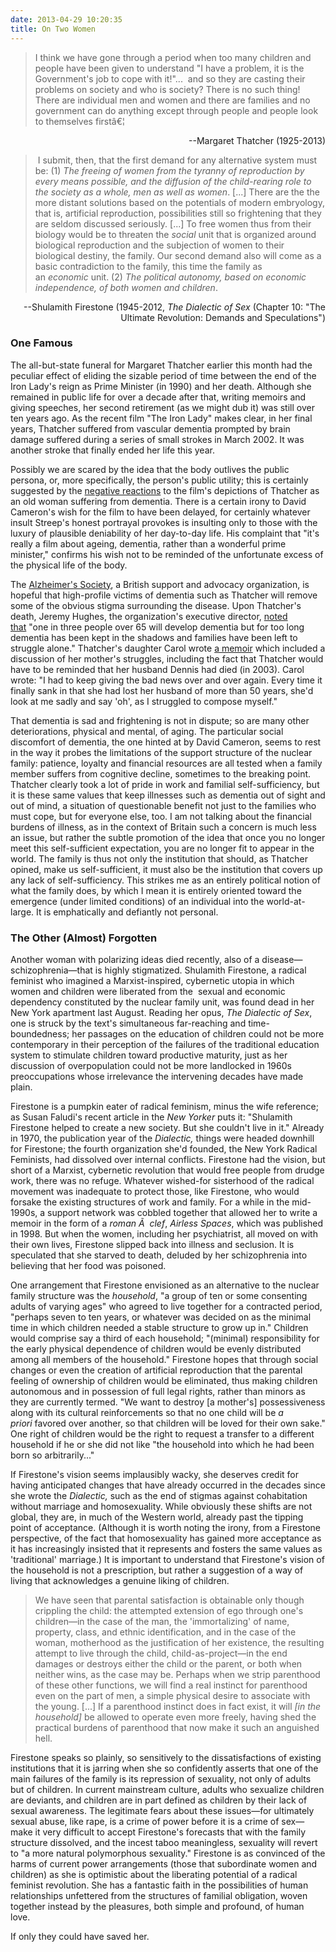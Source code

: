 ```yaml
---
date: 2013-04-29 10:20:35
title: On Two Women
---
```


<blockquote>I think we have gone through a period when too many children and people have been given to understand "I have a problem, it is the Government's job to cope with it!"...  and so they are casting their problems on society and who is society? There is no such thing! There are individual men and women and there are families and no government can do anything except through people and people look to themselves firstâ€¦</blockquote>
<p style="text-align: right;">--Margaret Thatcher (1925-2013)</p>

<blockquote> I submit, then, that the first demand for any alternative system must be: (1) <em>The freeing of women from the tyranny of reproduction by every means possible, and the diffusion of the child-rearing role to the society as a whole, men as well as women</em>. [...] There are the the more distant solutions based on the potentials of modern embryology, that is, artificial reproduction, possibilities still so frightening that they are seldom discussed seriously. [...] To free women thus from their biology would be to threaten the <em>social</em> unit that is organized around biological reproduction and the subjection of women to their biological destiny, the family. Our second demand also will come as a basic contradiction to the family, this time the family as an <em>economic</em> unit. (2) <em>The political autonomy, based on economic independence, of both women and children</em>.</blockquote>
<p style="text-align: right;">--Shulamith Firestone (1945-2012, <em>The Dialectic of Sex</em>
(Chapter 10: "The Ultimate Revolution: Demands and Speculations")</p>

<h3>One Famous</h3>
The all-but-state funeral for Margaret Thatcher earlier this month had the peculiar effect of eliding the sizable period of time between the end of the Iron Lady's reign as Prime Minister (in 1990) and her death. Although she remained in public life for over a decade after that, writing memoirs and giving speeches, her second retirement (as we might dub it) was still over ten years ago. As the recent film "The Iron Lady" makes clear, in her final years, Thatcher suffered from vascular dementia prompted by brain damage suffered during a series of small strokes in March 2002. It was another stroke that finally ended her life this year.

<img title="More..." alt="" src="http://www.lightthetunnel.net/wp-includes/js/tinymce/plugins/wordpress/img/trans.gif" />Possibly we are scared by the idea that the body outlives the public persona, or, more specifically, the person's public utility; this is certainly suggested by the <a href="http://www.telegraph.co.uk/news/politics/margaret-thatcher/8996782/David-Cameron-The-Iron-Lady-should-have-been-delayed.html" target="_blank">negative reactions</a> to the film's depictions of Thatcher as an old woman suffering from dementia. There is a certain irony to David Cameron's wish for the film to have been delayed, for certainly whatever insult Streep's honest portrayal provokes is insulting only to those with the luxury of plausible deniability of her day-to-day life. His complaint that "it's really a film about ageing, dementia, rather than a wonderful prime minister," confirms his wish not to be reminded of the unfortunate excess of the physical life of the body.

The <a href="http://www.alzheimers.org.uk/" target="_blank">Alzheimer's Society</a>, a British support and advocacy organization, is hopeful that high-profile victims of dementia such as Thatcher will remove some of the obvious stigma surrounding the disease. Upon Thatcher's death, Jeremy Hughes, the organization's executive director, <a href="http://www.carehome.co.uk/news/article.cfm/id/1559713/alzheimers-society-hopes-thatchers-death-will-help-tackle-stigma-of-dementia" target="_blank">noted that</a> "one in three people over 65 will develop dementia but for too long dementia has been kept in the shadows and families have been left to struggle alone." Thatcher's daughter Carol wrote <a href="http://www.amazon.com/Swim-Part-Goldfish-Bowl-Memoir/dp/0755317068" target="_blank">a memoir</a> which included a discussion of her mother's struggles, including the fact that Thatcher would have to be reminded that her husband Dennis had died (in 2003). Carol wrote: "I had to keep giving the bad news over and over again. Every time it finally sank in that she had lost her husband of more than 50 years, she'd look at me sadly and say 'oh', as I struggled to compose myself."

That dementia is sad and frightening is not in dispute; so are many other deteriorations, physical and mental, of aging. The particular social discomfort of dementia, the one hinted at by David Cameron, seems to rest in the way it probes the limitations of the support structure of the nuclear family: patience, loyalty and financial resources are all tested when a family member suffers from cognitive decline, sometimes to the breaking point. Thatcher clearly took a lot of pride in work and familial self-sufficiency, but it is these same values that keep illnesses such as dementia out of sight and out of mind, a situation of questionable benefit not just to the families who must cope, but for everyone else, too. I am not talking about the financial burdens of illness, as in the context of Britain such a concern is much less an issue, but rather the subtle promotion of the idea that once you no longer meet this self-sufficient expectation, you are no longer fit to appear in the world. The family is thus not only the institution that should, as Thatcher opined, make us self-sufficient, it must also be the institution that covers up any lack of self-sufficiency. This strikes me as an entirely political notion of what the family does, by which I mean it is entirely oriented toward the emergence (under limited conditions) of an individual into the world-at-large. It is emphatically and defiantly not personal.
<h3>The Other (Almost) Forgotten</h3>
Another woman with polarizing ideas died recently, also of a disease—schizophrenia—that is highly stigmatized. Shulamith Firestone, a radical feminist who imagined a Marxist-inspired, cybernetic utopia in which women and children were liberated from the  sexual and economic dependency constituted by the nuclear family unit, was found dead in her New York apartment last August. Reading her opus, <em>The Dialectic of Sex</em>, one is struck by the text's simultaneous far-reaching and time-boundedness; her passages on the education of children could not be more contemporary in their perception of the failures of the traditional education system to stimulate children toward productive maturity, just as her discussion of overpopulation could not be more landlocked in 1960s preoccupations whose irrelevance the intervening decades have made plain.

Firestone is a pumpkin eater of radical feminism, minus the wife reference; as Susan Faludi's recent article in the <em>New Yorker</em> puts it: "Shulamith Firestone helped to create a new society. But she couldn't live in it." Already in 1970, the publication year of the <em>Dialectic</em><em>, </em>things were headed downhill for Firestone; the fourth organization she'd founded, the New York Radical Feminists, had dissolved over internal conflicts. Firestone had the vision, but short of a Marxist, cybernetic revolution that would free people from drudge work, there was no refuge. Whatever wished-for sisterhood of the radical movement was inadequate to protect those, like Firestone, who would forsake the existing structures of work and family. For a while in the mid-1990s, a support network was cobbled together that allowed her to write a memoir in the form of a <em>roman Ã  clef</em>, <em>Airless Spaces</em>, which was published in 1998. But when the women, including her psychiatrist, all moved on with their own lives, Firestone slipped back into illness and seclusion. It is speculated that she starved to death, deluded by her schizophrenia into believing that her food was poisoned.

One arrangement that Firestone envisioned as an alternative to the nuclear family structure was the <em>household</em>, "a group of ten or some consenting adults of varying ages" who agreed to live together for a contracted period, "perhaps seven to ten years, or whatever was decided on as the minimal time in which children needed a stable structure to grow up in." Children would comprise say a third of each household; "(minimal) responsibility for the early physical dependence of children would be evenly distributed among all members of the household." Firestone hopes that through social changes or even the creation of artificial reproduction that the parental feeling of ownership of children would be eliminated, thus making children autonomous and in possession of full legal rights, rather than minors as they are currently termed. "We want to destroy [a mother's] possessiveness along with its cultural reinforcements so that no one child will be <em>a priori</em> favored over another, so that children will be loved for their own sake." One right of children would be the right to request a transfer to a different household if he or she did not like "the household into which he had been born so arbitrarily..."

If Firestone's vision seems implausibly wacky, she deserves credit for having anticipated changes that have already occurred in the decades since she wrote the <em>Dialectic</em><em>, </em>such as the end of stigmas against cohabitation without marriage and homosexuality. While obviously these shifts are not global, they are, in much of the Western world, already past the tipping point of acceptance. (Although it is worth noting the irony, from a Firestone perspective, of the fact that homosexuality has gained more acceptance as it has increasingly insisted that it represents and fosters the same values as 'traditional' marriage.) It is important to understand that Firestone's vision of the household is not a prescription, but rather a suggestion of a way of living that acknowledges a genuine liking of children.
<blockquote>We have seen that parental satisfaction is obtainable only though crippling the child: the attempted extension of ego through one's children—in the case of the man, the 'immortalizing' of name, property, class, and ethnic identification, and in the case of the woman, motherhood as the justification of her existence, the resulting attempt to live through the child, child-as-project—in the end damages or destroys either the child or the parent, or both when neither wins, as the case may be. Perhaps when we strip parenthood of these other functions, we will find a real instinct for parenthood even on the part of men, a simple physical desire to associate with the young. [...] If a parenthood instinct does in fact exist, it will <em>[in the household] </em>be allowed to operate even more freely, having shed the practical burdens of parenthood that now make it such an anguished hell.</blockquote>
Firestone speaks so plainly, so sensitively to the dissatisfactions of existing institutions that it is jarring when she so confidently asserts that one of the main failures of the family is its repression of sexuality, not only of adults but of children. In current mainstream culture, adults who sexualize children are deviants, and children are in part defined as children by their lack of sexual awareness. The legitimate fears about these issues—for ultimately sexual abuse, like rape, is a crime of power before it is a crime of sex—make it very difficult to accept Firestone's forecasts that with the family structure dissolved, and the incest taboo meaningless, sexuality will revert to "a more natural polymorphous sexuality." Firestone is as convinced of the harms of current power arrangements (those that subordinate women and children) as she is optimistic about the liberating potential of a radical feminist revolution. She has a fantastic faith in the possibilities of human relationships unfettered from the structures of familial obligation, woven together instead by the pleasures, both simple and profound, of human love.

If only they could have saved her.
